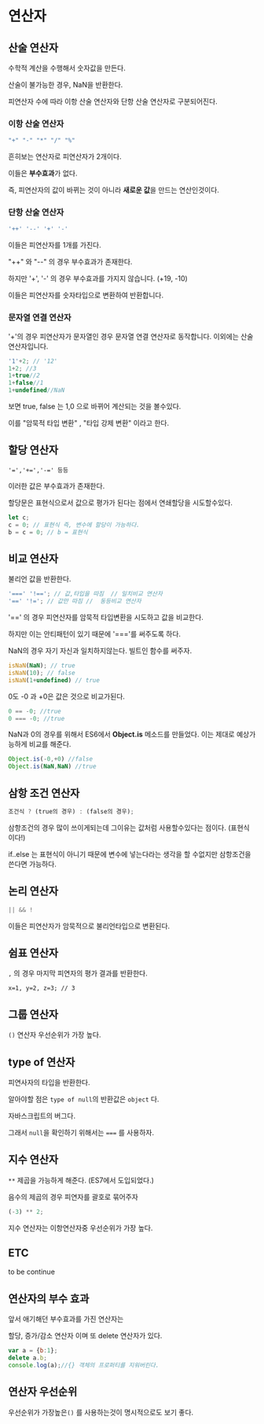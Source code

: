 # 연산자



## 산술 연산자

수학적 계산을 수행해서 숫자값을 만든다.

산술이 불가능한 경우, NaN을 반환한다.

피연산자 수에 따라 이항 산술 연산자와 단항 산술 연산자로 구분되어진다.

### 이항 산술 연산자

```js
"+" "-" "*" "/" "%" 
```

 흔히보는 연산자로 피연산자가 2개이다.

이들은 **부수효과**가 없다.

즉, 피연산자의 값이 바뀌는 것이 아니라 **새로운 값**을 만드는 연산인것이다.



### 단항 산술 연산자

```js
'++' '--' '+' '-'
```

이들은 피연산자를 1개를 가진다.

"++" 와 "--" 의 경우 부수효과가 존재한다.



하지만 '+', '-' 의 경우 부수효과를 가지지 않습니다.  (+19, -10)

이들은 피연산자를 숫자타입으로 변환하여 반환합니다.



### 문자열 연결 연산자

'+'의 경우 피연산자가 문자열인 경우 문자열 연결 연산자로 동작합니다. 이외에는 산술 연산자입니다.

```js
'1'+2; // '12'
1+2; //3
1+true//2
1+false//1
1+undefined//NaN
```

보면 true, false 는 1,0 으로 바뀌어 계산되는 것을 볼수있다.

이를 "암묵적 타입 변환" , "타입 강제 변환" 이라고 한다.



## 할당 연산자

```
'=','+=','-=' 등등
```

이러한 값은 부수효과가 존재한다.

할당문은 표현식으로서 값으로 평가가 된다는 점에서 연쇄할당을 시도할수있다.

```js
let c;
c = 0; // 표현식 즉, 변수에 할당이 가능하다.
b = c = 0; // b = 표현식
```



## 비교 연산자

불리언 값을 반환한다.

```js
'===' '!=='; // 값,타입을 따짐  // 일치비교 연산자
'==' '!='; // 값만 따짐	//	동등비교 연산자
```

'==' 의 경우 피연산자를 암묵적 타입변환을 시도하고 값을 비교한다.

하지만 이는 안티패턴이 있기 때문에 '==='를 써주도록 하다.



NaN의 경우 자기 자신과 일치하지않는다. 빌트인 함수를 써주자.

```js
isNaN(NaN); // true
isNaN(10); // false 
isNaN(1+undefined) // true
```

  

0도 -0 과 +0은 값은 것으로 비교가된다.

```js
0 == -0; //true
0 === -0; //true
```



NaN과 0의 경우를 위해서 ES6에서 **Object.is** 메소드를 만들었다. 이는 제대로 예상가능하게 비교를 해준다.

```js
Object.is(-0,+0) //false
Object.is(NaN,NaN) //true
```



## 삼항 조건 연산자

```js
조건식 ? (true의 경우) : (false의 경우);
```

삼항조건의 경우 많이 쓰이게되는데 그이유는 값처럼 사용할수있다는 점이다. (표현식이다!)

if..else 는 표현식이 아니기 때문에 변수에 넣는다라는 생각을 할 수없지만 삼항조건을 쓴다면 가능하다.



## 논리 연산자

```js
|| && !
```

이들은 피연산자가 암묵적으로 불리언타입으로 변환된다.



## 쉼표 연산자

`,` 의 경우 마지막 피연자의 평가 결과를 반환한다.

```
x=1, y=2, z=3; // 3
```



## 그룹 연산자

`()` 연산자 우선순위가 가장 높다.



## type of 연산자

피연사자의 타입을 반환한다.

알아야할 점은 `type of null`의 반환값은 `object` 다.

자바스크립트의 버그다.

그래서 `null`을 확인하기 위해서는 `===` 를 사용하자.



## 지수 연산자

`**`  제곱을 가능하게 해준다. (ES7에서 도입되었다.)

음수의 제곱의 경우 피연자를 괄호로 묶어주자

```js
(-3) ** 2;
```

지수 연산자는 이항연산자중 우선순위가 가장 높다.



## ETC

to be continue



## 연산자의 부수 효과

앞서 애기해던 부수효과를 가진 연산자는 

할당, 증가/감소 연산자 이며 또 delete 연산자가 있다.

```js
var a = {b:1};
delete a.b;
console.log(a);//{} 객체의 프로퍼티를 지워버린다.
```



## 연산자 우선순위

우선순위가 가장높은`()` 를 사용하는것이 명시적으로도 보기 좋다.



